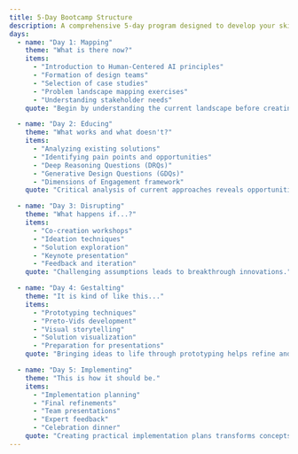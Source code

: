 ```yaml
---
title: 5-Day Bootcamp Structure
description: A comprehensive 5-day program designed to develop your skills in Human-Centered Medical AI
days:
  - name: "Day 1: Mapping"
    theme: "What is there now?"
    items:
      - "Introduction to Human-Centered AI principles"
      - "Formation of design teams"
      - "Selection of case studies"
      - "Problem landscape mapping exercises"
      - "Understanding stakeholder needs"
    quote: "Begin by understanding the current landscape before creating new solutions."

  - name: "Day 2: Educing"
    theme: "What works and what doesn't?"
    items:
      - "Analyzing existing solutions"
      - "Identifying pain points and opportunities"
      - "Deep Reasoning Questions (DRQs)"
      - "Generative Design Questions (GDQs)"
      - "Dimensions of Engagement framework"
    quote: "Critical analysis of current approaches reveals opportunities for innovation."

  - name: "Day 3: Disrupting"
    theme: "What happens if...?"
    items:
      - "Co-creation workshops"
      - "Ideation techniques"
      - "Solution exploration"
      - "Keynote presentation"
      - "Feedback and iteration"
    quote: "Challenging assumptions leads to breakthrough innovations."

  - name: "Day 4: Gestalting"
    theme: "It is kind of like this..."
    items:
      - "Prototyping techniques"
      - "Preto-Vids development"
      - "Visual storytelling"
      - "Solution visualization"
      - "Preparation for presentations"
    quote: "Bringing ideas to life through prototyping helps refine and communicate concepts."

  - name: "Day 5: Implementing"
    theme: "This is how it should be."
    items:
      - "Implementation planning"
      - "Final refinements"
      - "Team presentations"
      - "Expert feedback"
      - "Celebration dinner"
    quote: "Creating practical implementation plans transforms concepts into reality."
---
```

